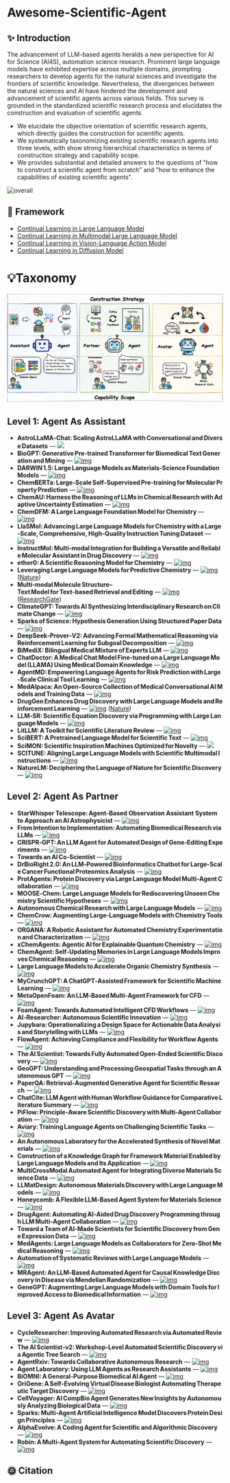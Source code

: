 # Awesome-Scientific-Agent

## ✨ Introduction

The advancement of LLM-based agents heralds a new perspective for AI for Science (AI4S), automation science research. Prominent large language models have exhibited expertise across multiple domains, prompting researchers to develop agents for the natural sciences and investigate the frontiers of scientific knowledge. Nevertheless, the divergences between the natural sciences and AI have hindered the development and advancement of scientific agents across various fields. This survey is grounded in the standardized scientific research process and elucidates the construction and evaluation of scientific agents.

* We elucidate the objective orientation of scientific research agents, which directly guides the construction for scientific agents.
* We systematically taxonomizing existing scientific research agents into three levels, with show strong hierarchical characteristics in terms of construction strategy and capability scope.
* We provides substantial and detailed answers to the questions of "how to construct a scientific agent from scratch" and "how to enhance the capabilities of existing scientific agents".

![overall](./figures/overall_short.drawio.svg)

## 📖 Framework

  * [Continual Learning in Large Language Model](#continual-learning-in-large-language-model)
  * [Continual Learning in Multimodal Large Language Model](#continual-learning-in-multimodal-large-language-model)
  * [Continual Learning in Vision-Language Action Model](#continual-learning-in-vision-language-action-model)
  * [Continual Learning in Diffusion Model](#continual-learning-in-diffusion-model)



# 💡Taxonomy

![overall](./figures/level.png)



## Level 1: Agent As Assistant

- **AstroLLaMA‑Chat: Scaling AstroLLaMA with Conversational and Diverse Datasets** — [![](https://img.shields.io/badge/arXiv-2024.01-red)](https://arxiv.org/abs/2401.01916)
- **BioGPT: Generative Pre‑trained Transformer for Biomedical Text Generation and Mining** — [![img](https://img.shields.io/badge/arXiv-2022.10-red)](https://arxiv.org/abs/2210.10341)
- **DARWIN 1.5: Large Language Models as Materials‑Science Foundation Models** — [![img](https://img.shields.io/badge/arXiv-2024.12-red)](https://arxiv.org/abs/2412.11970)
- **ChemBERTa: Large‑Scale Self‑Supervised Pre‑training for Molecular Property Prediction** — [![img](https://img.shields.io/badge/arXiv-2020.10-red)](https://arxiv.org/abs/2010.09885)
- **ChemAU: Harness the Reasoning of LLMs in Chemical Research with Adaptive Uncertainty Estimation** — [![img](https://img.shields.io/badge/arXiv-2025.06-red)](https://arxiv.org/abs/2506.01116)
- **ChemDFM: A Large Language Foundation Model for Chemistry** — [![img](https://img.shields.io/badge/arXiv-2024.01-red)](https://arxiv.org/abs/2401.14818)
- **LlaSMol: Advancing Large Language Models for Chemistry with a Large‑Scale, Comprehensive, High‑Quality Instruction Tuning Dataset** — [![img](https://img.shields.io/badge/arXiv-2024.02-red)](https://arxiv.org/abs/2402.09391)
- **InstructMol: Multi‑modal Integration for Building a Versatile and Reliable Molecular Assistant in Drug Discovery** — [![img](https://img.shields.io/badge/arXiv-2023.11-red)](https://arxiv.org/abs/2311.16208)
- **ether0: A Scientific Reasoning Model for Chemistry** — [![img](https://img.shields.io/badge/arXiv-2025.06-red)](https://arxiv.org/abs/2506.17238)
- **Leveraging Large Language Models for Predictive Chemistry** — [![img](https://img.shields.io/badge/Nature-2024.02-blue)](https://www.nature.com/articles/s42256-023-00788-1) ([Nature](https://www.nature.com/articles/s42256-023-00788-1?utm_source=chatgpt.com))
- **Multi‑modal Molecule Structure–Text Model for Text‑based Retrieval and Editing** — [![img](https://img.shields.io/badge/Nature-2023.12-blue)](https://www.nature.com/articles/s42256-023-00759-6) ([ResearchGate](https://www.researchgate.net/publication/376616406_Multi-modal_molecule_structure-text_model_for_text-based_retrieval_and_editing?utm_source=chatgpt.com))
- **ClimateGPT: Towards AI Synthesizing Interdisciplinary Research on Climate Change** — [![img](https://img.shields.io/badge/arXiv-2024.01-red)](https://arxiv.org/abs/2401.09646)
- **Sparks of Science: Hypothesis Generation Using Structured Paper Data** — [![img](https://img.shields.io/badge/arXiv-2025.04-red)](https://arxiv.org/abs/2504.12976)
- **DeepSeek‑Prover‑V2: Advancing Formal Mathematical Reasoning via Reinforcement Learning for Subgoal Decomposition** — [![img](https://img.shields.io/badge/arXiv-2025.04-red)](https://arxiv.org/abs/2504.21801)
- **BiMediX: Bilingual Medical Mixture of Experts LLM** — [![img](https://img.shields.io/badge/arXiv-2024.02-red)](https://arxiv.org/abs/2402.13253)
- **ChatDoctor: A Medical Chat Model Fine‑tuned on a Large Language Model (LLAMA) Using Medical Domain Knowledge** — [![img](https://img.shields.io/badge/arXiv-2023.03-red)](https://arxiv.org/abs/2303.14070)
- **AgentMD: Empowering Language Agents for Risk Prediction with Large‑Scale Clinical Tool Learning** — [![img](https://img.shields.io/badge/arXiv-2024.02-red)](https://arxiv.org/abs/2402.13225)
- **MedAlpaca: An Open‑Source Collection of Medical Conversational AI Models and Training Data** — [![img](https://img.shields.io/badge/arXiv-2023.04-red)](https://arxiv.org/abs/2304.08247)
- **DrugGen Enhances Drug Discovery with Large Language Models and Reinforcement Learning** — [![img](https://img.shields.io/badge/Nature-2025.04-blue)](https://www.nature.com/articles/s41598-025-98629-1) ([Nature](https://www.nature.com/articles/s41598-025-98629-1?utm_source=chatgpt.com))
- **LLM‑SR: Scientific Equation Discovery via Programming with Large Language Models** — [![img](https://img.shields.io/badge/arXiv-2024.04-red)](https://arxiv.org/abs/2404.18400)
- **LitLLM: A Toolkit for Scientific Literature Review** — [![img](https://img.shields.io/badge/arXiv-2024.02-red)](https://arxiv.org/abs/2402.01788)
- **SciBERT: A Pretrained Language Model for Scientific Text** — [![img](https://img.shields.io/badge/arXiv-2019.03-red)](https://arxiv.org/abs/1903.10676)
- **SciMON: Scientific Inspiration Machines Optimized for Novelty** — [![](https://img.shields.io/badge/arXiv-2023.05-red)](https://arxiv.org/abs/2305.14259)
- **SCITUNE: Aligning Large Language Models with Scientific Multimodal Instructions** — [![img](https://img.shields.io/badge/arXiv-2023.07-red)](https://arxiv.org/abs/2307.01139)
- **NatureLM: Deciphering the Language of Nature for Scientific Discovery** — [![img](https://img.shields.io/badge/arXiv-2025.02-red)](https://arxiv.org/abs/2502.07527)

## Level 2: Agent As Partner

- **StarWhisper Telescope: Agent‑Based Observation Assistant System to Approach an AI Astrophysicist** — [![img](https://img.shields.io/badge/arXiv-2024.12-red)](https://arxiv.org/abs/2412.06412)
- **From Intention to Implementation: Automating Biomedical Research via LLMs** — [![img](https://img.shields.io/badge/arXiv-2024.12-red)](https://arxiv.org/abs/2412.09429)
- **CRISPR‑GPT: An LLM Agent for Automated Design of Gene‑Editing Experiments** — [![img](https://img.shields.io/badge/arXiv-2024.04-red)](https://arxiv.org/abs/2404.18021)
- **Towards an AI Co‑Scientist** — [![img](https://img.shields.io/badge/arXiv-2025.02-red)](https://arxiv.org/abs/2502.18864)
- **DrBioRight 2.0: An LLM‑Powered Bioinformatics Chatbot for Large‑Scale Cancer Functional Proteomics Analysis** — [![img](https://img.shields.io/badge/Nature-2025.03-blue)](https://www.nature.com/articles/s41467-025-57430-4)
- **ProtAgents: Protein Discovery via Large Language Model Multi‑Agent Collaboration** — [![img](https://img.shields.io/badge/arXiv-2024.02-red)](https://arxiv.org/abs/2402.04268)
- **MOOSE‑Chem: Large Language Models for Rediscovering Unseen Chemistry Scientific Hypotheses** — [![img](https://img.shields.io/badge/arXiv-2024.10-red)](https://arxiv.org/abs/2410.07076)
- **Autonomous Chemical Research with Large Language Models** — [![img](https://img.shields.io/badge/Nature-2023.12-blue)](https://www.nature.com/articles/s41586-023-06792-0)
- **ChemCrow: Augmenting Large‑Language Models with Chemistry Tools** — [![img](https://img.shields.io/badge/arXiv-2023.04-red)](https://arxiv.org/abs/2304.05376)
- **ORGANA: A Robotic Assistant for Automated Chemistry Experimentation and Characterization** — [![img](https://img.shields.io/badge/arXiv-2024.01-red)](https://arxiv.org/abs/2401.06949)
- **xChemAgents: Agentic AI for Explainable Quantum Chemistry** — [![img](https://img.shields.io/badge/arXiv-2025.05-red)](https://arxiv.org/abs/2505.20574)
- **ChemAgent: Self‑Updating Memories in Large Language Models Improves Chemical Reasoning** — [![img](https://img.shields.io/badge/arXiv-2025.01-red)](https://arxiv.org/abs/2501.06590)
- **Large Language Models to Accelerate Organic Chemistry Synthesis** — [![img](https://img.shields.io/badge/arXiv-2025.04-red)](https://arxiv.org/abs/2504.18340)
- **MyCrunchGPT: A ChatGPT‑Assisted Framework for Scientific Machine Learning** — [![img](https://img.shields.io/badge/arXiv-2023.06-red)](https://arxiv.org/abs/2306.15551)
- **MetaOpenFoam: An LLM‑Based Multi‑Agent Framework for CFD** — [![img](https://img.shields.io/badge/arXiv-2024.07-red)](https://arxiv.org/abs/2407.21320)
- **FoamAgent: Towards Automated Intelligent CFD Workflows** — [![img](https://img.shields.io/badge/arXiv-2025.05-red)](https://arxiv.org/abs/2505.04997)
- **AI‑Researcher: Autonomous Scientific Innovation** — [![img](https://img.shields.io/badge/arXiv-2025.05-red)](https://arxiv.org/abs/2505.18705)
- **Jupybara: Operationalizing a Design Space for Actionable Data Analysis and Storytelling with LLMs** — [![img](https://img.shields.io/badge/arXiv-2025.01-red)](https://arxiv.org/abs/2501.16661)
- **FlowAgent: Achieving Compliance and Flexibility for Workflow Agents** — [![img](https://img.shields.io/badge/arXiv-2025.02-red)](https://arxiv.org/abs/2502.14345)
- **The AI Scientist: Towards Fully Automated Open‑Ended Scientific Discovery** — [![img](https://img.shields.io/badge/arXiv-2024.08-red)](https://arxiv.org/abs/2408.06292)
- **GeoGPT: Understanding and Processing Geospatial Tasks through an Autonomous GPT** — [![img](https://img.shields.io/badge/arXiv-2023.07-red)](https://arxiv.org/abs/2307.07930)
- **PaperQA: Retrieval‑Augmented Generative Agent for Scientific Research** — [![img](https://img.shields.io/badge/arXiv-2023.12-red)](https://arxiv.org/abs/2312.07559)
- **ChatCite: LLM Agent with Human Workflow Guidance for Comparative Literature Summary** — [![img](https://img.shields.io/badge/arXiv-2024.03-red)](https://arxiv.org/abs/2403.02574)
- **PiFlow: Principle‑Aware Scientific Discovery with Multi‑Agent Collaboration** — [![img](https://img.shields.io/badge/arXiv-2025.05-red)](https://arxiv.org/abs/2505.15047)
- **Aviary: Training Language Agents on Challenging Scientific Tasks** — [![img](https://img.shields.io/badge/arXiv-2024.12-red)](https://arxiv.org/abs/2412.21154)
- **An Autonomous Laboratory for the Accelerated Synthesis of Novel Materials** — [![img](https://img.shields.io/badge/Nature-2023.12-blue)](https://pubmed.ncbi.nlm.nih.gov/38030721/)
- **Construction of a Knowledge Graph for Framework Material Enabled by Large Language Models and Its Application** — [![img](https://img.shields.io/badge/npjCM-2025.02-blue)](https://www.nature.com/articles/s41524-025-01540-6)
- **MultiCrossModal Automated Agent for Integrating Diverse Materials Science Data** — [![img](https://img.shields.io/badge/arXiv-2025.05-red)](https://arxiv.org/abs/2505.15132)
- **LLMatDesign: Autonomous Materials Discovery with Large Language Models** — [![img](https://img.shields.io/badge/arXiv-2024.06-red)](https://arxiv.org/abs/2406.13163)
- **Honeycomb: A Flexible LLM‑Based Agent System for Materials Science** — [![img](https://img.shields.io/badge/arXiv-2024.09-red)](https://arxiv.org/abs/2409.00135)
- **DrugAgent: Automating AI‑Aided Drug Discovery Programming through LLM Multi‑Agent Collaboration** — [![img](https://img.shields.io/badge/arXiv-2024.11-red)](https://arxiv.org/abs/2411.15692)
- **Toward a Team of AI‑Made Scientists for Scientific Discovery from Gene Expression Data** — [![img](https://img.shields.io/badge/arXiv-2024.02-red)](https://arxiv.org/abs/2402.12391)
- **MedAgents: Large Language Models as Collaborators for Zero‑Shot Medical Reasoning** — [![img](https://img.shields.io/badge/arXiv-2023.11-red)](https://arxiv.org/abs/2311.10537)
- **Automation of Systematic Reviews with Large Language Models** — [![img](https://img.shields.io/badge/medRxiv-2025.06-blue)](https://www.medrxiv.org/content/10.1101/2025.06.13.25329541v2)
- **MRAgent: An LLM‑Based Automated Agent for Causal Knowledge Discovery in Disease via Mendelian Randomization** — [![img](https://img.shields.io/badge/BriefBioinf-2025.03-blue)](https://academic.oup.com/bib/article/26/2/bbaf140/8107848)
- **GeneGPT: Augmenting Large Language Models with Domain Tools for Improved Access to Biomedical Information** — [![img](https://img.shields.io/badge/arXiv-2023.04-red)](https://arxiv.org/abs/2304.09667)

## Level 3: Agent As Avatar

- **CycleResearcher: Improving Automated Research via Automated Review** — [![img](https://img.shields.io/badge/arXiv-2024.11-red)](https://arxiv.org/abs/2411.00816)
- **The AI Scientist‑v2: Workshop‑Level Automated Scientific Discovery via Agentic Tree Search** — [![img](https://img.shields.io/badge/arXiv-2025.04-red)](https://arxiv.org/abs/2504.08066)
- **AgentRxiv: Towards Collaborative Autonomous Research** — [![img](https://img.shields.io/badge/arXiv-2025.03-red)](https://arxiv.org/abs/2503.18102)
- **Agent Laboratory: Using LLM Agents as Research Assistants** — [![img](https://img.shields.io/badge/arXiv-2025.01-red)](https://arxiv.org/abs/2501.04227)
- **BiOMNI: A General‑Purpose Biomedical AI Agent** — [![img](https://img.shields.io/badge/bioRxiv-2025.05-blue)](https://www.biorxiv.org/content/10.1101/2025.05.30.656746v1)
- **OriGene: A Self‑Evolving Virtual Disease Biologist Automating Therapeutic Target Discovery** — [![img](https://img.shields.io/badge/bioRxiv-2025.06-blue)](https://www.biorxiv.org/content/10.1101/2025.06.03.657658v1)
- **CellVoyager: AI CompBio Agent Generates New Insights by Autonomously Analyzing Biological Data** — [![img](https://img.shields.io/badge/bioRxiv-2025.06-blue)](https://www.biorxiv.org/content/10.1101/2025.06.03.657517v1)
- **Sparks: Multi‑Agent Artificial Intelligence Model Discovers Protein Design Principles** — [![img](https://img.shields.io/badge/arXiv-2025.04-red)](https://arxiv.org/abs/2504.19017)
- **AlphaEvolve: A Coding Agent for Scientific and Algorithmic Discovery** — [![img](https://img.shields.io/badge/arXiv-2025.06-red)](https://arxiv.org/abs/2506.13131)
- **Robin: A Multi‑Agent System for Automating Scientific Discovery** — [![img](https://img.shields.io/badge/arXiv-2025.05-red)](https://arxiv.org/abs/2505.13400)

## 🌞 Citation
